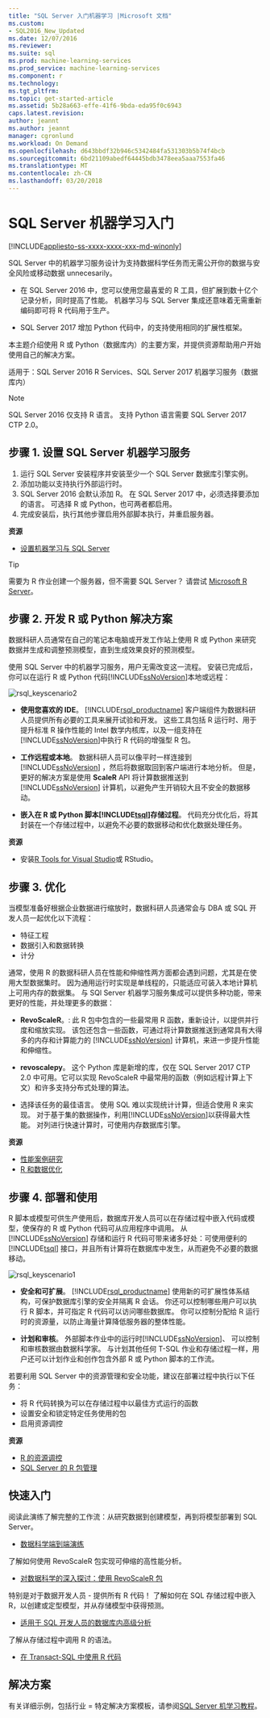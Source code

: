 ```yaml
---
title: "SQL Server 入门机器学习 |Microsoft 文档"
ms.custom:
- SQL2016_New_Updated
ms.date: 12/07/2016
ms.reviewer: 
ms.suite: sql
ms.prod: machine-learning-services
ms.prod_service: machine-learning-services
ms.component: r
ms.technology: 
ms.tgt_pltfrm: 
ms.topic: get-started-article
ms.assetid: 5b28a663-effe-41f6-9bda-eda95f0c6943
caps.latest.revision: 
author: jeannt
ms.author: jeannt
manager: cgronlund
ms.workload: On Demand
ms.openlocfilehash: d643bbdf32b946c5342484fa531303b5b74f4bcb
ms.sourcegitcommit: 6bd21109abedf64445bdb3478eea5aaa7553fa46
ms.translationtype: MT
ms.contentlocale: zh-CN
ms.lasthandoff: 03/20/2018
---
```

# <a name="getting-started-with-sql-server-machine-learning"></a>SQL Server 机器学习入门
[!INCLUDE[appliesto-ss-xxxx-xxxx-xxx-md-winonly](../../includes/appliesto-ss-xxxx-xxxx-xxx-md-winonly.md)]

SQL Server 中的机器学习服务设计为支持数据科学任务而无需公开你的数据与安全风险或移动数据 unnecesarily。

+ 在 SQL Server 2016 中，您可以使用您最喜爱的 R 工具，但扩展到数十亿个记录分析，同时提高了性能。 机器学习与 SQL Server 集成还意味着无需重新编码即可将 R 代码用于生产。

+ SQL Server 2017 增加 Python 代码中，的支持使用相同的扩展性框架。

本主题介绍使用 R 或 Python（数据库内）的主要方案，并提供资源帮助用户开始使用自己的解决方案。

适用于：SQL Server 2016 R Services、SQL Server 2017 机器学习服务（数据库内）

> [!NOTE]
> SQL Server 2016 仅支持 R 语言。 支持 Python 语言需要 SQL Server 2017 CTP 2.0。

## <a name="step-1-set-up-sql-server-machine-learning-services"></a>步骤 1. 设置 SQL Server 机器学习服务

1. 运行 SQL Server 安装程序并安装至少一个 SQL Server 数据库引擎实例。
2. 添加功能以支持执行外部运行时。
3. SQL Server 2016 会默认添加 R。 在 SQL Server 2017 中，必须选择要添加的语言。 可选择 R 或 Python，也可两者都启用。
4. 完成安装后，执行其他步骤启用外部脚本执行，并重启服务器。

**资源**

+ [设置机器学习与 SQL Server](../../advanced-analytics/r/set-up-sql-server-r-services-in-database.md)

> [!TIP]  
> 需要为 R 作业创建一个服务器，但不需要 SQL Server？ 请尝试 [Microsoft R Server](https://msdn.microsoft.com/library/mt674874.aspx)。  

## <a name="step-2-develop-your-r-or-python-solutions"></a>步骤 2. 开发 R 或 Python 解决方案

数据科研人员通常在自己的笔记本电脑或开发工作站上使用 R 或 Python 来研究数据并生成和调整预测模型，直到生成效果良好的预测模型。 

使用 SQL Server 中的机器学习服务，用户无需改变这一流程。 安装已完成后，你可以在运行 R 或 Python 代码[!INCLUDE[ssNoVersion](../../includes/ssnoversion-md.md)]本地或远程：

![rsql_keyscenario2](media/rsql-keyscenario2.png) 

+ **使用您喜欢的 IDE**。 [!INCLUDE[rsql_productname](../../includes/rsql-productname-md.md)] 客户端组件为数据科研人员提供所有必要的工具来展开试验和开发。 这些工具包括 R 运行时、用于提升标准 R 操作性能的 Intel 数学内核库，以及一组支持在 [!INCLUDE[ssNoVersion](../../includes/ssnoversion-md.md)]中执行 R 代码的增强型 R 包。  

+ **工作远程或本地**。 数据科研人员可以像平时一样连接到 [!INCLUDE[ssNoVersion](../../includes/ssnoversion-md.md)] ，然后将数据取回到客户端进行本地分析。 但是，更好的解决方案是使用 **ScaleR** API 将计算数据推送到 [!INCLUDE[ssNoVersion](../../includes/ssnoversion-md.md)] 计算机，以避免产生开销较大且不安全的数据移动。

+ **嵌入在 R 或 Python 脚本[!INCLUDE[tsql](../../includes/tsql-md.md)]存储过程**。 代码充分优化后，将其封装在一个存储过程中，以避免不必要的数据移动和优化数据处理任务。


**资源**

+ 安装[R Tools for Visual Studio](https://docs.microsoft.com/visualstudio/rtvs/installation)或 RStudio。  

## <a name="step-3-optimize"></a>步骤 3. 优化

当模型准备好根据企业数据进行缩放时，数据科研人员通常会与 DBA 或 SQL 开发人员一起优化以下流程：

+ 特征工程
+ 数据引入和数据转换
+ 计分

通常，使用 R 的数据科研人员在性能和伸缩性两方面都会遇到问题，尤其是在使用大型数据集时。 因为通用运行时实现是单线程的，只能适应可装入本地计算机上可用内存的数据集。 与 SQl Server 机器学习服务集成可以提供多种功能，带来更好的性能，并处理更多的数据：

+ **RevoScaleR**。: 此 R 包中包含的一些最常用 R 函数，重新设计，以提供并行度和缩放实现。 该包还包含一些函数，可通过将计算数据推送到通常具有大得多的内存和计算能力的 [!INCLUDE[ssNoVersion](../../includes/ssnoversion-md.md)] 计算机，来进一步提升性能和伸缩性。

+ **revoscalepy**。 这个 Python 库是新增的库，仅在 SQL Server 2017 CTP 2.0 中可用。它可以实现 RevoScaleR 中最常用的函数（例如远程计算上下文）和许多支持分布式处理的算法。

+ 选择该任务的最佳语言。  使用 SQL 难以实现统计计算，但适合使用 R 来实现。 对于基于集的数据操作，利用[!INCLUDE[ssNoVersion](../../includes/ssnoversion-md.md)]以获得最大性能。 对列进行快速计算时，可使用内存数据库引擎。

**资源**

+ [性能案例研究](../../advanced-analytics/r/performance-case-study-r-services.md)
+ [R 和数据优化](../../advanced-analytics/r/r-and-data-optimization-r-services.md)


## <a name="step-4-deploy-and-consume"></a>步骤 4. 部署和使用

R 脚本或模型可供生产使用后，数据库开发人员可以在存储过程中嵌入代码或模型，使保存的 R 或 Python 代码可从应用程序中调用。 从 [!INCLUDE[ssNoVersion](../../includes/ssnoversion-md.md)] 存储和运行 R 代码可带来诸多好处：可使用便利的 [!INCLUDE[tsql](../../includes/tsql-md.md)] 接口，并且所有计算将在数据库中发生，从而避免不必要的数据移动。

![rsql_keyscenario1](media/rsql-keyscenario1.png)

+ **安全和可扩展**。 [!INCLUDE[rsql_productname](../../includes/rsql-productname-md.md)] 使用新的可扩展性体系结构，可保护数据库引擎的安全并隔离 R 会话。 你还可以控制哪些用户可以执行 R 脚本，并可指定 R 代码可以访问哪些数据库。 你可以控制分配给 R 运行时的资源量，以防止海量计算降低服务器的整体性能。

+ **计划和审核**。 外部脚本作业中的运行时[!INCLUDE[ssNoVersion](../../includes/ssnoversion-md.md)]、 可以控制和审核数据由数据科学家。 与计划其他任何 T-SQL 作业和存储过程一样，用户还可以计划作业和创作包含外部 R 或 Python 脚本的工作流。

若要利用 SQL Server 中的资源管理和安全功能，建议在部署过程中执行以下任务：

+ 将 R 代码转换为可以在存储过程中以最佳方式运行的函数
+ 设置安全和锁定特定任务使用的包
+ 启用资源调控

**资源**

+ [R 的资源调控](../../advanced-analytics/r/resource-governance-for-r-services.md)
+ [SQL Server 的 R 包管理](../../advanced-analytics/r/r-package-management-for-sql-server-r-services.md)

## <a name="quick-starts"></a>快速入门

阅读此演练了解完整的工作流：从研究数据到创建模型，再到将模型部署到 SQL Server。

+ [数据科学端到端演练](../tutorials/walkthrough-data-science-end-to-end-walkthrough.md)

了解如何使用 RevoScaleR 包实现可伸缩的高性能分析。

+ [对数据科学的深入探讨：使用 RevoScaleR 包](../tutorials/deepdive-data-science-deep-dive-using-the-revoscaler-packages.md)

特别是对于数据开发人员 - 提供所有 R 代码！ 了解如何在 SQL 存储过程中嵌入 R，以创建或定型模型，并从存储模型中获得预测。

+ [适用于 SQL 开发人员的数据库内高级分析](../tutorials/sqldev-in-database-r-for-sql-developers.md)

了解从存储过程中调用 R 的语法。

+ [在 Transact-SQL 中使用 R 代码](../tutorials/rtsql-using-r-code-in-transact-sql-quickstart.md)

## <a name="solutions"></a>解决方案

有关详细示例，包括行业 = 特定解决方案模板，请参阅[SQL Server 机学习教程](../tutorials/machine-learning-services-tutorials.md)。
